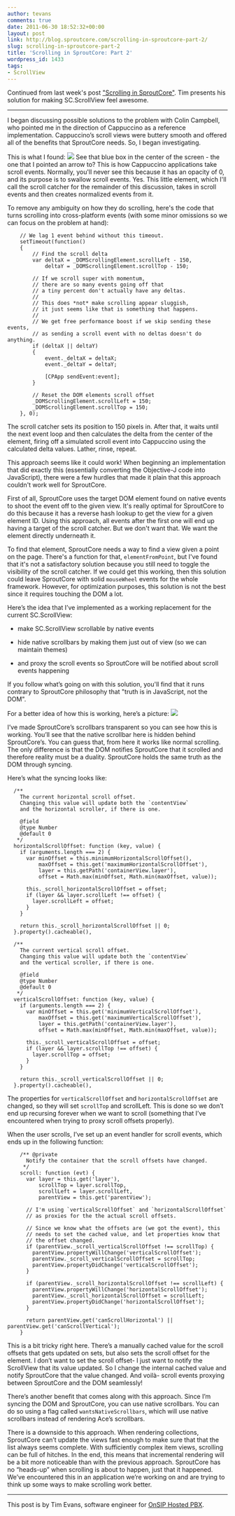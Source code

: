 ```yaml
---
author: tevans
comments: true
date: 2011-06-30 18:52:32+00:00
layout: post
link: http://blog.sproutcore.com/scrolling-in-sproutcore-part-2/
slug: scrolling-in-sproutcore-part-2
title: 'Scrolling in SproutCore: Part 2'
wordpress_id: 1433
tags:
- ScrollView
---
```


Continued from last week's post ["Scrolling in SproutCore"](http://blog.sproutcore.com/scrolling-in-sproutcore). Tim presents his solution for making SC.ScrollView feel awesome.


* * *


I began discussing possible solutions to the problem with Colin Campbell, who pointed me in the direction of Cappuccino as a reference implementation. Cappuccino’s scroll views were buttery smooth and offered all of the benefits that SproutCore needs. So, I began investigating.

This is what I found:
[![](/img/Evans-pic-11.png)](/img/Evans-pic-11.png)
See that blue box in the center of the screen - the one that I pointed an arrow to? This is how Cappuccino applications take scroll events. Normally, you'll never see this because it has an opacity of 0, and its purpose is to swallow scroll events. Yes. This little element, which I'll call the scroll catcher for the remainder of this discussion, takes in scroll events and then creates normalized events from it.
<!-- more -->
To remove any ambiguity on how they do scrolling, here's the code that turns scrolling into cross-platform events (with some minor omissions so we can focus on the problem at hand):




        // We lag 1 event behind without this timeout.
        setTimeout(function()
        {
            // Find the scroll delta
            var deltaX = _DOMScrollingElement.scrollLeft - 150,
                deltaY = _DOMScrollingElement.scrollTop - 150;

            // If we scroll super with momentum,
            // there are so many events going off that
            // a tiny percent don't actually have any deltas.
            //
            // This does *not* make scrolling appear sluggish,
            // it just seems like that is something that happens.
            //
            // We get free performance boost if we skip sending these events,
            // as sending a scroll event with no deltas doesn't do anything.
            if (deltaX || deltaY)
            {
                event._deltaX = deltaX;
                event._deltaY = deltaY;

                [CPApp sendEvent:event];
            }

            // Reset the DOM elements scroll offset
            _DOMScrollingElement.scrollLeft = 150;
            _DOMScrollingElement.scrollTop = 150;
        }, 0);




The scroll catcher sets its position to 150 pixels in. After that, it waits until the next event loop and then calculates the delta from the center of the element, firing off a simulated scroll event into Cappuccino using the calculated delta values. Lather, rinse, repeat.

This approach seems like it could work! When beginning an implementation that did exactly this (essentially converting the Objective-J code into JavaScript), there were a few hurdles that made it plain that this approach couldn't work well for SproutCore.

First of all, SproutCore uses the target DOM element found on native events to shoot the event off to the given view. It's really optimal for SproutCore to do this because it has a reverse hash lookup to get the view for a given element ID. Using this approach, all events after the first one will end up having a target of the scroll catcher. But we don't want that. We want the element directly underneath it.

To find that element, SproutCore needs a way to find a view given a point on the page. There's a function for that, `elementFromPoint`, but I've found that it's not a satisfactory solution because you still need to toggle the visibility of the scroll catcher. If we could get this working, then this solution could leave SproutCore with solid `mouseWheel` events for the whole framework. However, for optimization purposes, this solution is not the best since it requires touching the DOM a lot.

Here’s the idea that I’ve implemented as a working replacement for the current SC.ScrollView:



  * make SC.ScrollView scrollable by native events


  * hide native scrollbars by making them just out of view (so we can maintain themes)


  * and proxy the scroll events so SproutCore will be notified about scroll events happening



 If you follow what’s going on with this solution, you'll find that it runs contrary to SproutCore philosophy that "truth is in JavaScript, not the DOM".

For a better idea of how this is working, here’s a picture:
[![](/img/Evans-pic-2-211x300.png)](/img/Evans-pic-2.png)


I’ve made SproutCore’s scrollbars transparent so you can see how this is working. You’ll see that the native scrollbar here is hidden behind SproutCore’s. You can guess that, from here it works like normal scrolling. The only difference is that the DOM notifies SproutCore that it scrolled and therefore reality must be a duality. SproutCore holds the same truth as the DOM through syncing.

Here’s what the syncing looks like:



      /**
        The current horizontal scroll offset.
        Changing this value will update both the `contentView`
        and the horizontal scroller, if there is one.

        @field
        @type Number
        @default 0
       */
      horizontalScrollOffset: function (key, value) {
        if (arguments.length === 2) {
          var minOffset = this.minimumHorizontalScrollOffset(),
              maxOffset = this.get('maximumHorizontalScrollOffset'),
              layer = this.getPath('containerView.layer'),
              offset = Math.max(minOffset, Math.min(maxOffset, value));

          this._scroll_horizontalScrollOffset = offset;
          if (layer && layer.scrollLeft !== offset) {
            layer.scrollLeft = offset;
          }
        }

        return this._scroll_horizontalScrollOffset || 0;
      }.property().cacheable(),

      /**
        The current vertical scroll offset.
        Changing this value will update both the `contentView`
        and the vertical scroller, if there is one.

        @field
        @type Number
        @default 0
       */
      verticalScrollOffset: function (key, value) {
        if (arguments.length === 2) {
          var minOffset = this.get('minimumVerticalScrollOffset'),
              maxOffset = this.get('maximumVerticalScrollOffset'),
              layer = this.getPath('containerView.layer'),
              offset = Math.max(minOffset, Math.min(maxOffset, value));

          this._scroll_verticalScrollOffset = offset;
          if (layer && layer.scrollTop !== offset) {
            layer.scrollTop = offset;
          }
        }

        return this._scroll_verticalScrollOffset || 0;
      }.property().cacheable(),




The properties for `verticalScrollOffset` and `horizontalScrollOffset` are changed, so they will set `scrollTop` and scrollLeft. This is done so we don’t end up recursing forever when we want to scroll (something that I’ve encountered when trying to proxy scroll offsets properly).

When the user scrolls, I’ve set up an event handler for scroll events, which ends up in the following function:



        /** @private
          Notify the container that the scroll offsets have changed.
         */
        scroll: function (evt) {
          var layer = this.get('layer'),
              scrollTop = layer.scrollTop,
              scrollLeft = layer.scrollLeft,
              parentView = this.get('parentView');

          // I'm using `verticalScrollOffset` and `horizontalScrollOffset`
          // as proxies for the the actual scroll offsets.

          // Since we know what the offsets are (we got the event), this
          // needs to set the cached value, and let properties know that
          // the offset changed.
          if (parentView._scroll_verticalScrollOffset !== scrollTop) {
            parentView.propertyWillChange('verticalScrollOffset');
            parentView._scroll_verticalScrollOffset = scrollTop;
            parentView.propertyDidChange('verticalScrollOffset');
          }

          if (parentView._scroll_horizontalScrollOffset !== scrollLeft) {
            parentView.propertyWillChange('horizontalScrollOffset');
            parentView._scroll_horizontalScrollOffset = scrollLeft;
            parentView.propertyDidChange('horizontalScrollOffset');
          }

          return parentView.get('canScrollHorizontal') || parentView.get('canScrollVertical');
        }



This is a bit tricky right here. There’s a manually cached value for the scroll offsets that gets updated on sets, but also sets the scroll offset for the element. I don’t want to set the scroll offset- I just want to notify the ScrollView that its value updated. So I change the internal cached value and notify SproutCore that the value changed. And voilà- scroll events proxying between SproutCore and the DOM seamlessly!

There’s another benefit that comes along with this approach. Since I’m syncing the DOM and SproutCore, you can use native scrollbars. You can do so using a flag called `wantsNativeScrollbars`, which will use native scrollbars instead of rendering Ace’s scrollbars.

There is a downside to this approach. When rendering collections, SproutCore can’t update the views fast enough to make sure that that the list always seems complete. With sufficiently complex item views, scrolling can be full of hitches. In the end, this means that incremental rendering will be a bit more noticeable than with the previous approach. SproutCore has no “heads-up” when scrolling is about to happen, just that it happened. We’ve encountered this in an application we’re working on and are trying to think up some ways to make scrolling work better.



* * *


This post is by Tim Evans, software engineer for [OnSIP Hosted PBX](http://www.onsip.com/).
